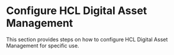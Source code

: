# Configure HCL Digital Asset Management

This section provides steps on how to configure HCL Digital Asset Management for specific use.



